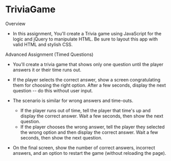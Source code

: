 # TriviaGame
Overview
* In this assignment, You'll create a Trivia game using JavaScript for the logic and jQuery to manipulate HTML. Be sure to layout this app with valid HTML and stylish CSS.

Advanced Assignment (Timed Questions)
* You'll create a trivia game that shows only one question until the player answers it or their time runs out.

* If the player selects the correct answer, show a screen congratulating them for choosing the right option. After a few seconds, display the next question -- do this without user input.

* The scenario is similar for wrong answers and time-outs.

    * If the player runs out of time, tell the player that time's up and display the correct answer. Wait a few seconds, then show the next question.
    * If the player chooses the wrong answer, tell the player they selected the wrong option and then display the correct answer. Wait a few seconds, then show the next question.
    
* On the final screen, show the number of correct answers, incorrect answers, and an option to restart the game (without reloading the page).
